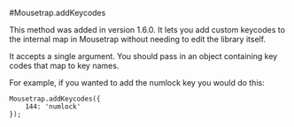 #Mousetrap.addKeycodes


This method was added in version 1.6.0. It lets you add custom keycodes to the internal map in Mousetrap without needing to edit the library itself.

It accepts a single argument. You should pass in an object containing key codes that map to key names.

For example, if you wanted to add the numlock key you would do this:

```
Mousetrap.addKeycodes({
    144: 'numlock'
});
```
